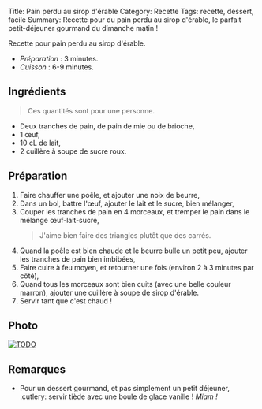 Title: Pain perdu au sirop d'érable
Category: Recette
Tags: recette, dessert, facile
Summary: Recette pour du pain perdu au sirop d'érable, le parfait petit-déjeuner gourmand du dimanche matin !

Recette pour pain perdu au sirop d'érable.

- *Préparation* : 3 minutes.
- *Cuisson* : 6-9 minutes.

## Ingrédients
> Ces quantités sont pour une personne.

- Deux tranches de pain, de pain de mie ou de brioche,
- 1 œuf,
- 10 cL de lait,
- 2 cuillère à soupe de sucre roux.

## Préparation
1. Faire chauffer une poêle, et ajouter une noix de beurre,
2. Dans un bol, battre l'œuf, ajouter le lait et le sucre, bien mélanger,
3. Couper les tranches de pain en 4 morceaux, et tremper le pain dans le mélange œuf-lait-sucre,
    > J'aime bien faire des triangles plutôt que des carrés.
4. Quand la poêle est bien chaude et le beurre bulle un petit peu, ajouter les tranches de pain bien imbibées,
5. Faire cuire à feu moyen, et retourner une fois (environ 2 à 3 minutes par côté),
6. Quand tous les morceaux sont bien cuits (avec une belle couleur marron), ajouter une cuillère à soupe de sirop d'érable.
7. Servir tant que c'est chaud !

## Photo
[![TODO]({filename}images/blank.png)](#)

## Remarques
- Pour un dessert gourmand, et pas simplement un petit déjeuner, :cutlery: servir tiède avec une boule de glace vanille ! *Miam !*
